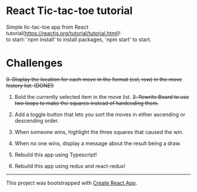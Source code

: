 # React Tic-tac-toe tutorial
Simple tic-tac-toe app from React tutorial(https://reactjs.org/tutorial/tutorial.html)!  
to start: 'npm install' to install packages, 'npm start' to start.

# Challenges
~~0. Display the location for each move in the format (col, row) in the move history list. (DONE!)~~
1. Bold the currently selected item in the move list.
~~2. Rewrite Board to use two loops to make the squares instead of hardcoding them.~~
3. Add a toggle button that lets you sort the moves in either ascending or descending order.
4. When someone wins, highlight the three squares that caused the win.
5. When no one wins, display a message about the result being a draw.

6. Rebuild this app using Typescript!
7. Rebuild this app using redux and react-redux!


------
This project was bootstrapped with [Create React App](https://github.com/facebook/create-react-app).
